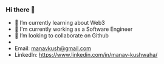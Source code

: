 ### Hi there 👋

- 🔭 I’m currently learning about Web3
- 🌱 I'm currently working as a Software Engineer
- 👯 I’m looking to collaborate on Github
- 
- Email: manavkush@gmail.com
- LinkedIn: https://www.linkedin.com/in/manav-kushwaha/
